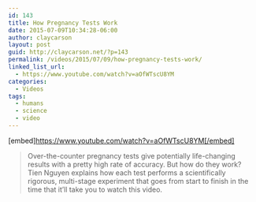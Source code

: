 ```yaml
---
id: 143
title: How Pregnancy Tests Work
date: 2015-07-09T10:34:28-06:00
author: claycarson
layout: post
guid: http://claycarson.net/?p=143
permalink: /videos/2015/07/09/how-pregnancy-tests-work/
linked_list_url:
  - https://www.youtube.com/watch?v=aOfWTscU8YM
categories:
  - Videos
tags:
  - humans
  - science
  - video
---
```

[embed]https://www.youtube.com/watch?v=aOfWTscU8YM[/embed]

<blockquote>
  Over-the-counter pregnancy tests give potentially life-changing results with a pretty high rate of accuracy. But how do they work? Tien Nguyen explains how each test performs a scientifically rigorous, multi-stage experiment that goes from start to finish in the time that it’ll take you to watch this video.
</blockquote>